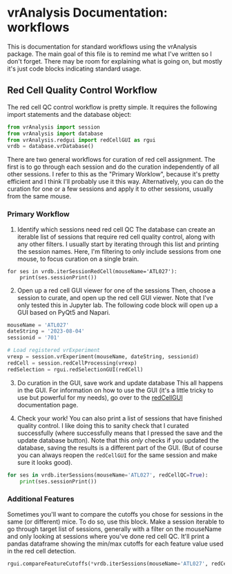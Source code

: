 # vrAnalysis Documentation: workflows

This is documentation for standard workflows using the vrAnalysis package. The
main goal of this file is to remind me what I've written so I don't forget. 
There may be room for explaining what is going on, but mostly it's just code 
blocks indicating standard usage. 


## Red Cell Quality Control Workflow
The red cell QC control workflow is pretty simple. It requires the following 
import statements and the database object:
```python
from vrAnalysis import session
from vrAnalysis import database
from vrAnalysis.redgui import redCellGUI as rgui
vrdb = database.vrDatabase()
```

There are two general workflows for curation of red cell assignment. The first
is to go through each session and do the curation independently of all other 
sessions. I refer to this as the "Primary Worklow", because it's pretty 
efficient and I think I'll probably use it this way. Alternatively, you can do
the curation for one or a few sessions and apply it to other sessions, usually
from the same mouse. 

### Primary Workflow

1. Identify which sessions need red cell QC
The database can create an iterable list of sessions that require red cell 
quality control, along with any other filters. I usually start by iterating
through this list and printing the session names. Here, I'm filtering to only
include sessions from one mouse, to focus curation on a single brain. 
```
for ses in vrdb.iterSessionRedCell(mouseName='ATL027'):
    print(ses.sessionPrint())
```

2. Open up a red cell GUI viewer for one of the sessions
Then, choose a session to curate, and open up the red cell GUI viewer. Note 
that I've only tested this in Jupyter lab. The following code block will open
up a GUI based on PyQt5 and Napari. 
```python
mouseName = 'ATL027'
dateString = '2023-08-04'
sessionid = '701'

# Load registered vrExperiment
vrexp = session.vrExperiment(mouseName, dateString, sessionid)
redCell = session.redCellProcessing(vrexp)
redSelection = rgui.redSelectionGUI(redCell)
```

3. Do curation in the GUI, save work and update database
This all happens in the GUI. For information on how to use the GUI (it's a 
little tricky to use but powerful for my needs), go over to the
[redCellGUI](redCellGUI.md) documentation page. 

4. Check your work!
You can also print a list of sessions that have finished quality control. I 
like doing this to sanity check that I curated successfully (where 
successfully means that I pressed the save and the update database button). 
Note that this _only_ checks if you updated the database, saving the results 
is a different part of the GUI. (But of course you can always reopen the 
`redCellGUI` for the same session and make sure it looks good). 
```python
for ses in vrdb.iterSessions(mouseName='ATL027', redCellQC=True):
    print(ses.sessionPrint())
```

### Additional Features
Sometimes you'll want to compare the cutoffs you chose for sessions in the 
same (or different) mice. To do so, use this block. Make a session iterable to
go through target list of sessions, generally with a filter on the mouseName 
and only looking at sessions where you've done red cell QC. It'll print a 
pandas dataframe showing the min/max cutoffs for each feature value used in 
the red cell detection. 
```python
rgui.compareFeatureCutoffs(*vrdb.iterSessions(mouseName='ATL027', redCellQC=True), roundValue=3)
```




